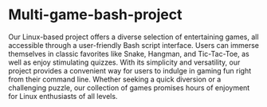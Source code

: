 # Multi-game-bash-project

Our Linux-based project offers a diverse selection of entertaining games, all accessible through a user-friendly Bash script interface. Users can immerse themselves in classic favorites like Snake, Hangman, and Tic-Tac-Toe, as well as enjoy stimulating quizzes. With its simplicity and versatility, our project provides a convenient way for users to indulge in gaming fun right from their command line. Whether seeking a quick diversion or a challenging puzzle, our collection of games promises hours of enjoyment for Linux enthusiasts of all levels.
